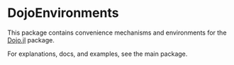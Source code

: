 # DojoEnvironments
This package contains convenience mechanisms and environments for the [Dojo.jl](https://github.com/dojo-sim/Dojo.jl) package.

For explanations, docs, and examples, see the main package.
